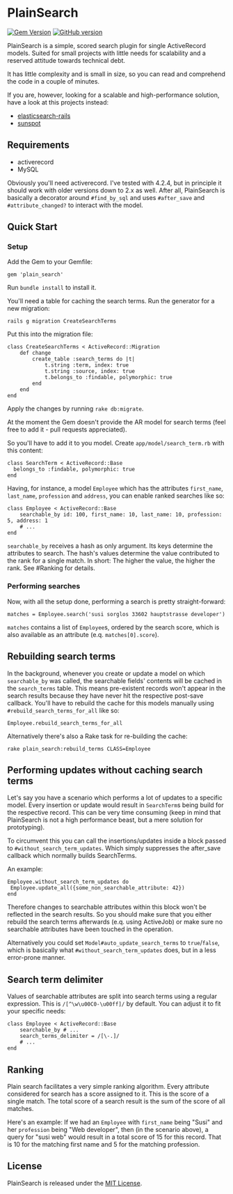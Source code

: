 PlainSearch
===========

[![Gem Version](https://badge.fury.io/rb/plain_search.svg)](https://badge.fury.io/rb/plain_search)
[![GitHub version](https://badge.fury.io/gh/polycaster%2Fplain_search.svg)](https://badge.fury.io/gh/polycaster%2Fplain_search)

PlainSearch is a simple, scored search plugin for single ActiveRecord 
models. Suited for small projects with little needs for scalability 
and a reserved attitude towards technical debt.

It has little complexity and is small in size, so you can read and comprehend
the code in a couple of minutes. 

If you are, however, looking for a scalable and high-performance solution, have 
a look at this projects instead:
 
 - [elasticsearch-rails](https://github.com/elastic/elasticsearch-rails)
 - [sunspot](https://github.com/sunspot/sunspot)

Requirements
------------
 - activerecord
 - MySQL
 
Obviously you'll need activerecord. I've tested with 4.2.4, but in principle it 
should work with older versions down to 2.x as well. After all, PlainSearch is 
basically a decorator around `#find_by_sql` and uses `#after_save` and 
`#attribute_changed?` to interact with the model. 


Quick Start
-----------

### Setup

Add the Gem to your Gemfile:

    gem 'plain_search'

Run `bundle install` to install it. 

You'll need a table for caching the search terms. Run the generator for
a new migration:

    rails g migration CreateSearchTerms
    
Put this into the migration file: 

    class CreateSearchTerms < ActiveRecord::Migration
        def change
            create_table :search_terms do |t|
                t.string :term, index: true
                t.string :source, index: true
                t.belongs_to :findable, polymorphic: true
            end
        end
    end

Apply the changes by running `rake db:migrate`.

At the moment the Gem doesn't provide the AR model for search terms (feel free 
to add it - pull requests appreciated). 
 
So you'll have to add it to you model. Create `app/model/search_term.rb` with
this content: 

    class SearchTerm < ActiveRecord::Base
      belongs_to :findable, polymorphic: true
    end

Having, for instance, a model `Employee` which has the attributes `first_name`,
`last_name`, `profession` and `address`, you can enable ranked searches like so:

    class Employee < ActiveRecord::Base
        searchable_by id: 100, first_name: 10, last_name: 10, profession: 5, address: 1
        # ...
    end
    
`searchable_by` receives a hash as only argument. Its keys determine the 
attributes to search. The hash's values determine the value contributed to the 
rank for a single match. In short: The higher the value, the higher the rank. 
See #Ranking for details.   

### Performing searches

Now, with all the setup done, performing a search is pretty straight-forward: 

    matches = Employee.search('susi sorglos 33602 hauptstrasse developer')
    
`matches` contains a list of `Employee`s, ordered by the search score, which is
also available as an attribute (e.q. `matches[0].score`).


Rebuilding search terms
-----------------------

In the background, whenever you create or update a model on which 
`searchable_by` was called, the searchable fields' contents will be cached in the 
`search_terms` table. This means pre-existent records won't appear in the 
search results because they have never hit the respective post-save callback. 
You'll have to rebuild the cache for this models manually using 
`#rebuild_search_terms_for_all` like so: 

    Employee.rebuild_search_terms_for_all
    
Alternatively there's also a Rake task for re-building the cache:   
    
    rake plain_search:rebuild_terms CLASS=Employee

Performing updates without caching search terms
-----------------------------------------------

Let's say you have a scenario which performs a lot of updates to a specific 
model. Every insertion or update would result in `SearchTerm`s being build for
the respective record. This can be very time consuming (keep in mind that
PlainSearch is not a high performance beast, but a mere solution for 
prototyping). 
 
To circumvent this you can call the insertions/updates inside a block passed
to `#without_search_term_updates`. Which simply suppresses the after_save 
callback which normally builds SearchTerms.
 
An example: 

    Employee.without_search_term_updates do 
     Employee.update_all({some_non_searchable_attribute: 42})
    end
 
Therefore changes to searchable attributes within this block won't be reflected 
in the search results. So you should make sure that you either rebuild the 
search terms afterwards (e.q. using ActiveJob) or make sure no searchable 
attributes have been touched in the operation. 

Alternatively you could set `Model#auto_update_search_terms` to `true`/`false`, 
which is basically what `#without_search_term_updates` does, but in a less 
error-prone manner.  

Search term delimiter
---------------------

Values of searchable attributes are split into search terms using a regular
expression. This is `/[^\w\u00C0-\u00ff]/` by default. You can adjust it
to fit your specific needs: 

    class Employee < ActiveRecord::Base
        searchable_by # ...
        search_terms_delimiter = /[\-.]/
        # ...
    end

Ranking
-------

Plain search facilitates a very simple ranking algorithm. 
Every attribute considered for search has a score assigned to it. This is the
score of a single match. The total score of a search result is the sum of the
score of all matches.

Here's an example: If we had an `Employee` with `first_name` being "Susi" and 
her `profession` being "Web developer", then (in the scenario above), a query 
for "susi web" would result in a total score of 15 for this record. That is 10 
for the matching first name and 5 for the matching profession. 

License
-------

PlainSearch is released under the [MIT License](MIT-LICENSE).
